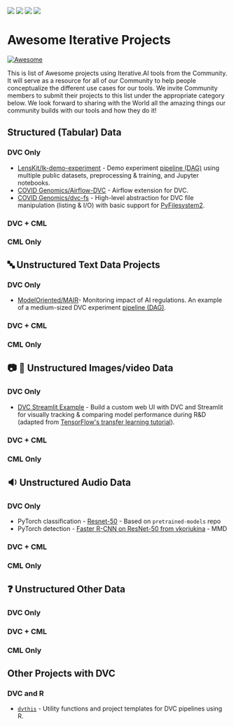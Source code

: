 [![](https://static.iterative.ai/logo/enterprise.svg)](https://iterative.ai) [![](https://static.iterative.ai/logo/dvc.svg)](https://dvc.org) [![](https://static.iterative.ai/logo/cml.svg)](https://cml.dev) [![](https://static.iterative.ai/logo/studio.svg)](https://studio.iterative.ai)

# Awesome Iterative Projects

[![Awesome](https://awesome.re/badge.svg)](https://awesome.re)

This is list of Awesome projects using Iterative.AI tools from the Community. It will serve as a resource for all of our Community to help people conceptualize the different use cases for our tools.  We invite Community members to submit their projects to this list under the appropriate category below.  We look forward to sharing with the World all the amazing things our community builds with our tools and how they do it!

## Structured (Tabular) Data

### DVC Only
* [LensKit/lk-demo-experiment](https://github.com/lenskit/lk-demo-experiment) - Demo experiment [pipeline (DAG)][DAG] using multiple public datasets, preprocessing & training, and Jupyter notebooks.
* [COVID Genomics/Airflow-DVC](https://github.com/covid-genomics/airflow-dvc) - Airflow extension for DVC.
* [COVID Genomics/dvc-fs](https://github.com/covid-genomics/dvc-fs) - High-level abstraction for DVC file manipulation (listing & I/O) with basic support for [PyFilesystem2](https://github.com/PyFilesystem/pyfilesystem2).

[DAG]: https://dvc.org/doc/user-guide/glossary#pipeline-DAG

### DVC + CML

### CML Only

## 🔤 Unstructured Text Data Projects
### DVC Only
* [ModelOriented/MAIR](https://github.com/ModelOriented/MAIR)- Monitoring impact of AI regulations. An example of a medium-sized DVC experiment [pipeline (DAG)][DAG].

### DVC + CML

### CML Only

## 📷 🎥 Unstructured Images/video Data

### DVC Only
* [DVC Streamlit Example](https://github.com/sicara/dvc-streamlit-example) - Build a custom web UI with DVC and Streamlit for visually tracking & comparing model performance during R&D (adapted from [TensorFlow's transfer learning tutorial](https://www.tensorflow.org/tutorials/images/transfer_learning)).

### DVC + CML

### CML Only

## 🔉 Unstructured Audio Data

### DVC Only

* PyTorch classification - [Resnet-50](https://github.com/vkoriukina/pretrained-models.pytorch/tree/dvc_support) - Based on `pretrained-models` repo
* PyTorch detection - [Faster R-CNN on ResNet-50 from vkoriukina](https://github.com/vkoriukina/pretrained-models.pytorch/tree/dvc_support) - MMD

### DVC + CML

### CML Only

## ❓ Unstructured Other Data

### DVC Only

### DVC + CML

### CML Only

## Other Projects with DVC

### DVC and R
* [`dvthis`](https://github.com/jcpsantiago/dvthis) - Utility functions and project templates for DVC pipelines using R.
